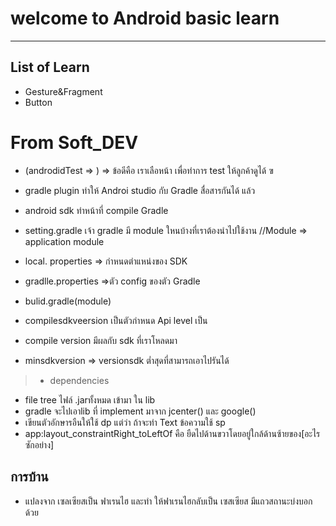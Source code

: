 # welcome to Android basic learn
----------
## List of Learn

* Gesture&Fragment
* Button

# From Soft_DEV

* (androdidTest => ) => ข้อดีคือ เราเลือหน้า เพื่อทำการ test ให้ลูกค้าดูได้ ฃ

* gradle plugin ทำให้ Androi studio กับ  Gradle สื่อสารกันได้ แล้ว 
* android sdk ทำหน้าที่ compile Gradle 
* setting.gradle เจ้า gradle มี module ใหนบ้างที่เราต้องนำไปใช้งาน 
//Module => application module
* local.	properties => กำหนดตำแหน่งของ SDK
* gradlle.properties =>ตัว config ของตัว Gradle 
* bulid.gradle(module) 
* compilesdkveersion เป็นตัวกำหนด  Api level เป็น 
* compile version มีผลกับ sdk ที่เราโหลดมา 
* minsdkversion => versionsdk ต่ำสุดที่สามารถเอาไปรันได้
> * dependencies 
* file tree ไฟล์ .jarทั้งหมด เข้ามา ใน lib
* gradle จะไปเอาlib ที่ implement มาจาก jcenter() และ google()
* เขียนตัวอักษารอืนให้ใช้ dp แต่ว่า ถ้าจะทำ Text ข้อความใช้ sp
*    app:layout_constraintRight_toLeftOf คือ ยืดไปด้านขวาโดยอยู่ใกล้ด้านซ้ายของ[อะไรซักอย่าง]

## การบ้าน
* แปลงจาก เซลเซียสเป็น ฟาเรนไฮ และทำ ให้ฟาเรนไฮกลับเป็น เซสเซียส มีแถวสถานะบ่งบอกด้วย
